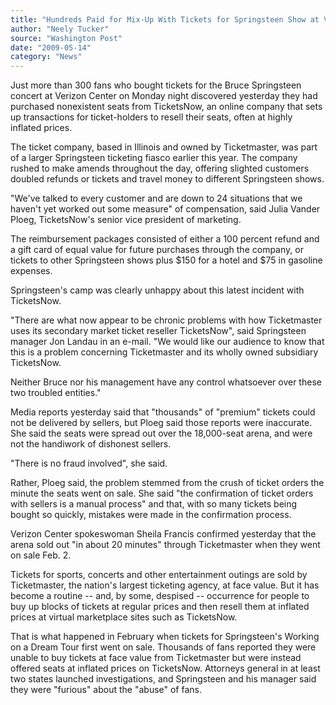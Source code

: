 ```yaml
---
title: "Hundreds Paid for Mix-Up With Tickets for Springsteen Show at Verizon Center"
author: "Neely Tucker"
source: "Washington Post"
date: "2009-05-14"
category: "News"
---
```


Just more than 300 fans who bought tickets for the Bruce Springsteen concert at Verizon Center on Monday night discovered yesterday they had purchased nonexistent seats from TicketsNow, an online company that sets up transactions for ticket-holders to resell their seats, often at highly inflated prices.

The ticket company, based in Illinois and owned by Ticketmaster, was part of a larger Springsteen ticketing fiasco earlier this year. The company rushed to make amends throughout the day, offering slighted customers doubled refunds or tickets and travel money to different Springsteen shows.

"We've talked to every customer and are down to 24 situations that we haven't yet worked out some measure" of compensation, said Julia Vander Ploeg, TicketsNow's senior vice president of marketing.

The reimbursement packages consisted of either a 100 percent refund and a gift card of equal value for future purchases through the company, or tickets to other Springsteen shows plus $150 for a hotel and $75 in gasoline expenses.

Springsteen's camp was clearly unhappy about this latest incident with TicketsNow.

"There are what now appear to be chronic problems with how Ticketmaster uses its secondary market ticket reseller TicketsNow", said Springsteen manager Jon Landau in an e-mail. "We would like our audience to know that this is a problem concerning Ticketmaster and its wholly owned subsidiary TicketsNow.

Neither Bruce nor his management have any control whatsoever over these two troubled entities."

Media reports yesterday said that "thousands" of "premium" tickets could not be delivered by sellers, but Ploeg said those reports were inaccurate. She said the seats were spread out over the 18,000-seat arena, and were not the handiwork of dishonest sellers.

"There is no fraud involved", she said.

Rather, Ploeg said, the problem stemmed from the crush of ticket orders the minute the seats went on sale. She said "the confirmation of ticket orders with sellers is a manual process" and that, with so many tickets being bought so quickly, mistakes were made in the confirmation process.

Verizon Center spokeswoman Sheila Francis confirmed yesterday that the arena sold out "in about 20 minutes" through Ticketmaster when they went on sale Feb. 2.

Tickets for sports, concerts and other entertainment outings are sold by Ticketmaster, the nation's largest ticketing agency, at face value. But it has become a routine -- and, by some, despised -- occurrence for people to buy up blocks of tickets at regular prices and then resell them at inflated prices at virtual marketplace sites such as TicketsNow.

That is what happened in February when tickets for Springsteen's Working on a Dream Tour first went on sale. Thousands of fans reported they were unable to buy tickets at face value from Ticketmaster but were instead offered seats at inflated prices on TicketsNow. Attorneys general in at least two states launched investigations, and Springsteen and his manager said they were "furious" about the "abuse" of fans.
